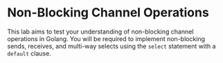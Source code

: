 # Non-Blocking Channel Operations

This lab aims to test your understanding of non-blocking channel operations in Golang. You will be required to implement non-blocking sends, receives, and multi-way selects using the `select` statement with a `default` clause.
